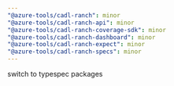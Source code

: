 ```yaml
---
"@azure-tools/cadl-ranch": minor
"@azure-tools/cadl-ranch-api": minor
"@azure-tools/cadl-ranch-coverage-sdk": minor
"@azure-tools/cadl-ranch-dashboard": minor
"@azure-tools/cadl-ranch-expect": minor
"@azure-tools/cadl-ranch-specs": minor
---
```


switch to typespec packages
